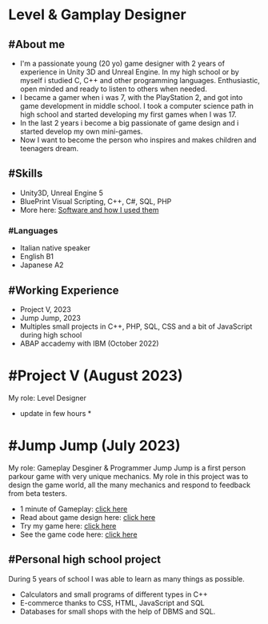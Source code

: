 # Level & Gamplay Designer


## #About me
- I'm a passionate young (20 yo) game designer with 2 years of experience in Unity 3D and Unreal Engine. In my high school or by myself i studied C, C++ and other programming languages. Enthusiastic, open minded and ready to listen to others when needed.
- I became a gamer when i was 7, with the PlayStation 2, and got into game development in middle school. I took a computer science path in high school and started developing my first games when I was 17.
- In the last 2 years i become a big passionate of game design and i started develop my own mini-games.
- Now I want to become the person who inspires and makes children and teenagers dream.

## #Skills
- Unity3D, Unreal Engine 5
- BluePrint Visual Scripting, C++, C#, SQL, PHP
- More here: [Software and how I used them](https://github.com/GiuseppeRotondo03/GiuseppeRotondo03.github.io/blob/main/List%20of%20Programs%20that%20i%20know.pdf)

### #Languages
- Italian native speaker
- English B1
- Japanese A2

## #Working Experience
- Project V, 2023
- Jump Jump, 2023
- Multiples small projects in C++, PHP, SQL, CSS and a bit of JavaScript during high school
- ABAP accademy with IBM (October 2022)

# #Project V (August 2023)
My role: Level Designer
* update in few hours *

# #Jump Jump (July 2023)
My role: Gameplay Desginer & Programmer
Jump Jump is a first person parkour game with very unique mechanics. My role in this project was to design the game world, all the many mechanics and respond to feedback from beta testers.
- 1 minute of Gameplay: [click here](https://youtu.be/PvDKkf-1XQo)
- Read about game design here: [click here](https://giusepperotondo03.github.io/JumpJump_Project.github.io-/)
- Try my game here: [click here](https://giusepperotondo.itch.io/jump-jump)
- See the game code here: [click here](https://giusepperotondo03.github.io/JumpJumpCode.Github.io/)

## #Personal high school project
During 5 years of school I was able to learn as many things as possible.
- Calculators and small programs of different types in C++
- E-commerce thanks to CSS, HTML, JavaScript and SQL
- Databases for small shops with the help of DBMS and SQL.

